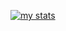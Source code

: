 [![my stats](https://github-readme-stats.vercel.app/api?username=waleedbutt98&hide=prs&theme=vue)](https://github.com/waleedbutt98)